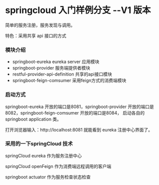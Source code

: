 # springcloud 入门样例分支 --V1 版本

简单的服务注册，服务发现与调用。

特色：采用共享 api 接口的方式

### 模块介绍
- springboot-eureka                   eureka server 应用模块
- springboot-provider                 服务端提供者模块
- restful-provider-api-definition     共享的api接口模块   
- springboot-feign-comsumer           采用feign方式的消费端模块

### 启动方式
springboot-eureka 开放的端口是8081，springboot-provider 开放的端口是8082，springboot-feign-comsumer 开放的端口是8084， 启动各自的springboot application 类。

打开浏览器输入：http://localhost:8081 就能看到 eureka 注册中心界面了。

### 采用的一下springCloud 技术

springCloud eureka  作为服务注册中心

springCloud openFeign 作为消费端远程调用的客户端

springboot actuator 作为服务检查状态检查





